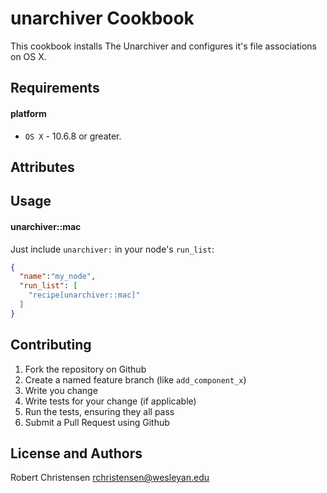 unarchiver Cookbook
===================
This cookbook installs The Unarchiver and configures it's file associations on OS X.

Requirements
------------
#### platform
- `OS X` - 10.6.8 or greater.

Attributes
----------

Usage
-----
#### unarchiver::mac

Just include `unarchiver:` in your node's `run_list`:

```json
{
  "name":"my_node",
  "run_list": [
    "recipe[unarchiver::mac]"
  ]
}
```

Contributing
------------

1. Fork the repository on Github
2. Create a named feature branch (like `add_component_x`)
3. Write you change
4. Write tests for your change (if applicable)
5. Run the tests, ensuring they all pass
6. Submit a Pull Request using Github

License and Authors
-------------------
Robert Christensen <rchristensen@wesleyan.edu>
